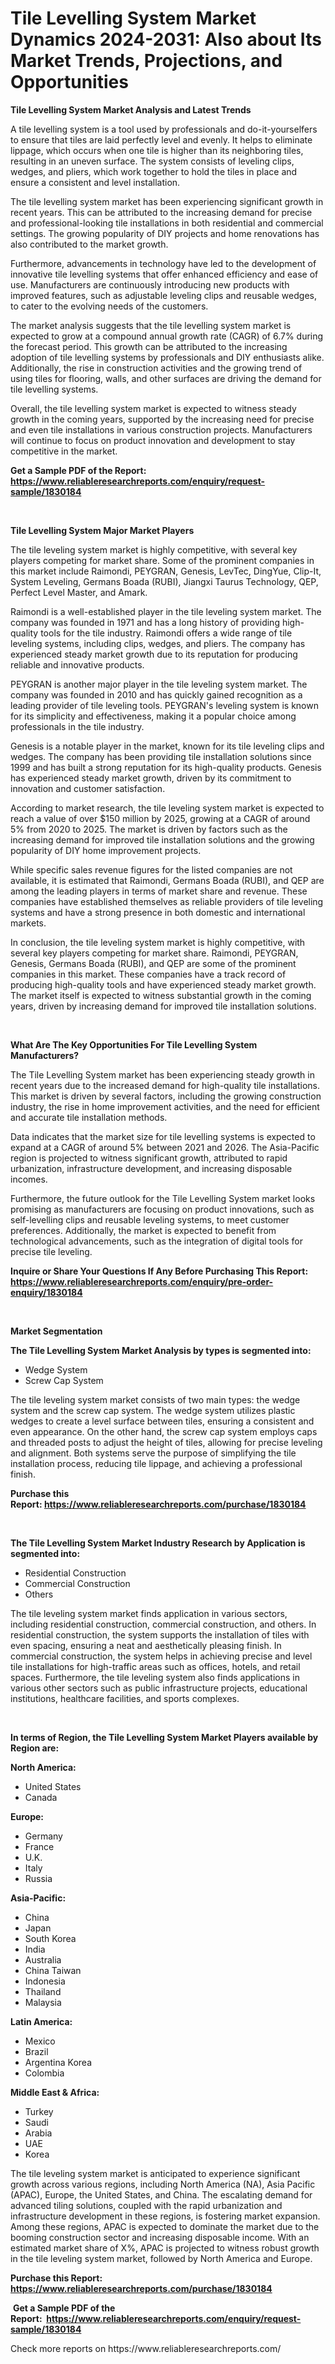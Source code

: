 <p><h1>Tile Levelling System Market Dynamics 2024-2031: Also about Its Market Trends, Projections, and Opportunities</h1></p><p><strong>Tile Levelling System Market Analysis and Latest Trends</strong></p>
<p><p>A tile levelling system is a tool used by professionals and do-it-yourselfers to ensure that tiles are laid perfectly level and evenly. It helps to eliminate lippage, which occurs when one tile is higher than its neighboring tiles, resulting in an uneven surface. The system consists of leveling clips, wedges, and pliers, which work together to hold the tiles in place and ensure a consistent and level installation.</p><p>The tile levelling system market has been experiencing significant growth in recent years. This can be attributed to the increasing demand for precise and professional-looking tile installations in both residential and commercial settings. The growing popularity of DIY projects and home renovations has also contributed to the market growth.</p><p>Furthermore, advancements in technology have led to the development of innovative tile levelling systems that offer enhanced efficiency and ease of use. Manufacturers are continuously introducing new products with improved features, such as adjustable leveling clips and reusable wedges, to cater to the evolving needs of the customers.</p><p>The market analysis suggests that the tile levelling system market is expected to grow at a compound annual growth rate (CAGR) of 6.7% during the forecast period. This growth can be attributed to the increasing adoption of tile levelling systems by professionals and DIY enthusiasts alike. Additionally, the rise in construction activities and the growing trend of using tiles for flooring, walls, and other surfaces are driving the demand for tile levelling systems.</p><p>Overall, the tile levelling system market is expected to witness steady growth in the coming years, supported by the increasing need for precise and even tile installations in various construction projects. Manufacturers will continue to focus on product innovation and development to stay competitive in the market.</p></p>
<p><strong>Get a Sample PDF of the Report:&nbsp; <a href="https://www.reliableresearchreports.com/enquiry/request-sample/1830184">https://www.reliableresearchreports.com/enquiry/request-sample/1830184</a></strong></p>
<p>&nbsp;</p>
<p><strong>Tile Levelling System Major Market Players</strong></p>
<p><p>The tile leveling system market is highly competitive, with several key players competing for market share. Some of the prominent companies in this market include Raimondi, PEYGRAN, Genesis, LevTec, DingYue, Clip-It, System Leveling, Germans Boada (RUBI), Jiangxi Taurus Technology, QEP, Perfect Level Master, and Amark.</p><p>Raimondi is a well-established player in the tile leveling system market. The company was founded in 1971 and has a long history of providing high-quality tools for the tile industry. Raimondi offers a wide range of tile leveling systems, including clips, wedges, and pliers. The company has experienced steady market growth due to its reputation for producing reliable and innovative products.</p><p>PEYGRAN is another major player in the tile leveling system market. The company was founded in 2010 and has quickly gained recognition as a leading provider of tile leveling tools. PEYGRAN's leveling system is known for its simplicity and effectiveness, making it a popular choice among professionals in the tile industry.</p><p>Genesis is a notable player in the market, known for its tile leveling clips and wedges. The company has been providing tile installation solutions since 1999 and has built a strong reputation for its high-quality products. Genesis has experienced steady market growth, driven by its commitment to innovation and customer satisfaction.</p><p>According to market research, the tile leveling system market is expected to reach a value of over $150 million by 2025, growing at a CAGR of around 5% from 2020 to 2025. The market is driven by factors such as the increasing demand for improved tile installation solutions and the growing popularity of DIY home improvement projects.</p><p>While specific sales revenue figures for the listed companies are not available, it is estimated that Raimondi, Germans Boada (RUBI), and QEP are among the leading players in terms of market share and revenue. These companies have established themselves as reliable providers of tile leveling systems and have a strong presence in both domestic and international markets.</p><p>In conclusion, the tile leveling system market is highly competitive, with several key players competing for market share. Raimondi, PEYGRAN, Genesis, Germans Boada (RUBI), and QEP are some of the prominent companies in this market. These companies have a track record of producing high-quality tools and have experienced steady market growth. The market itself is expected to witness substantial growth in the coming years, driven by increasing demand for improved tile installation solutions.</p></p>
<p>&nbsp;</p>
<p><strong>What Are The Key Opportunities For Tile Levelling System Manufacturers?</strong></p>
<p><p>The Tile Levelling System market has been experiencing steady growth in recent years due to the increased demand for high-quality tile installations. This market is driven by several factors, including the growing construction industry, the rise in home improvement activities, and the need for efficient and accurate tile installation methods.</p><p>Data indicates that the market size for tile levelling systems is expected to expand at a CAGR of around 5% between 2021 and 2026. The Asia-Pacific region is projected to witness significant growth, attributed to rapid urbanization, infrastructure development, and increasing disposable incomes.</p><p>Furthermore, the future outlook for the Tile Levelling System market looks promising as manufacturers are focusing on product innovations, such as self-levelling clips and reusable leveling systems, to meet customer preferences. Additionally, the market is expected to benefit from technological advancements, such as the integration of digital tools for precise tile leveling.</p></p>
<p><strong>Inquire or Share Your Questions If Any Before Purchasing This Report: <a href="https://www.reliableresearchreports.com/enquiry/pre-order-enquiry/1830184">https://www.reliableresearchreports.com/enquiry/pre-order-enquiry/1830184</a></strong></p>
<p>&nbsp;</p>
<p><strong>Market Segmentation</strong></p>
<p><strong>The Tile Levelling System Market Analysis by types is segmented into:</strong></p>
<p><ul><li>Wedge System</li><li>Screw Cap System</li></ul></p>
<p><p>The tile leveling system market consists of two main types: the wedge system and the screw cap system. The wedge system utilizes plastic wedges to create a level surface between tiles, ensuring a consistent and even appearance. On the other hand, the screw cap system employs caps and threaded posts to adjust the height of tiles, allowing for precise leveling and alignment. Both systems serve the purpose of simplifying the tile installation process, reducing tile lippage, and achieving a professional finish.</p></p>
<p><strong>Purchase this Report:&nbsp;<a href="https://www.reliableresearchreports.com/purchase/1830184">https://www.reliableresearchreports.com/purchase/1830184</a></strong></p>
<p>&nbsp;</p>
<p><strong>The Tile Levelling System Market Industry Research by Application is segmented into:</strong></p>
<p><ul><li>Residential Construction</li><li>Commercial Construction</li><li>Others</li></ul></p>
<p><p>The tile leveling system market finds application in various sectors, including residential construction, commercial construction, and others. In residential construction, the system supports the installation of tiles with even spacing, ensuring a neat and aesthetically pleasing finish. In commercial construction, the system helps in achieving precise and level tile installations for high-traffic areas such as offices, hotels, and retail spaces. Furthermore, the tile leveling system also finds applications in various other sectors such as public infrastructure projects, educational institutions, healthcare facilities, and sports complexes.</p></p>
<p>&nbsp;</p>
<p><strong>In terms of Region, the Tile Levelling System Market Players available by Region are:</strong></p>
<p>
    <p> <strong> North America: </strong>
        <ul>
            <li>United States</li>
            <li>Canada</li>
        </ul>
        </p> 
    <p> <strong> Europe: </strong>
        <ul>
            <li>Germany</li>
            <li>France</li>
            <li>U.K.</li>
            <li>Italy</li>
            <li>Russia</li>
        </ul>
        </p> 
    <p> <strong> Asia-Pacific: </strong>
        <ul>
            <li>China</li>
            <li>Japan</li>
            <li>South Korea</li>
            <li>India</li>
            <li>Australia</li>
            <li>China Taiwan</li>
            <li>Indonesia</li>
            <li>Thailand</li>
            <li>Malaysia</li>
        </ul>
        </p> 
    <p> <strong> Latin America: </strong>
        <ul>
            <li>Mexico</li>
            <li>Brazil</li>
            <li>Argentina Korea</li>
            <li>Colombia</li>
        </ul>
        </p> 
    <p> <strong> Middle East & Africa: </strong>
        <ul>
            <li>Turkey</li>
            <li>Saudi</li>
            <li>Arabia</li>
            <li>UAE</li>
            <li>Korea</li>
        </ul>
    </p>
    </p>
<p><p>The tile leveling system market is anticipated to experience significant growth across various regions, including North America (NA), Asia Pacific (APAC), Europe, the United States, and China. The escalating demand for advanced tiling solutions, coupled with the rapid urbanization and infrastructure development in these regions, is fostering market expansion. Among these regions, APAC is expected to dominate the market due to the booming construction sector and increasing disposable income. With an estimated market share of X%, APAC is projected to witness robust growth in the tile leveling system market, followed by North America and Europe.</p></p>
<p><strong>Purchase this Report: <a href="https://www.reliableresearchreports.com/purchase/1830184">https://www.reliableresearchreports.com/purchase/1830184</a></strong></p>
<p>&nbsp;<strong>Get a Sample PDF of the Report:&nbsp;&nbsp;<a href="https://www.reliableresearchreports.com/enquiry/request-sample/1830184">https://www.reliableresearchreports.com/enquiry/request-sample/1830184</a></strong></p>
<p><strong></strong></p>
<p>Check more reports on https://www.reliableresearchreports.com/</p>